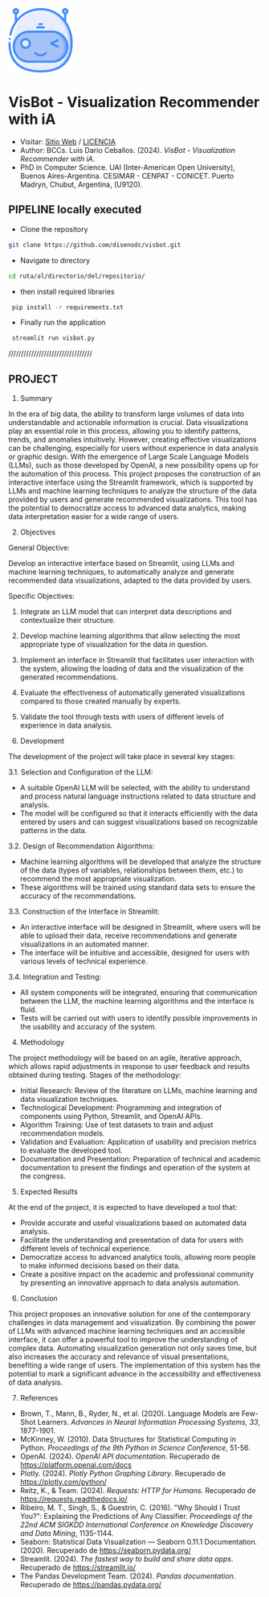 ![Logo visbot](https://raw.githubusercontent.com/disenodc/visbot/main/bot_1.png)
# VisBot - Visualization Recommender with iA

- Visitar: [Sitio Web](https://visbot.streamlit.app/) / [LICENCIA](https://github.com/disenodc/visbot/blob/main/LICENSE)
- Author: BCCs. Luis Dario Ceballos. (2024). *VisBot - Visualization Recommender with iA*. 
- PhD in Computer Science. UAI (Inter-American Open University), Buenos Aires-Argentina.
   CESIMAR - CENPAT - CONICET. Puerto Madryn, Chubut, Argentina, (U9120).


## PIPELINE locally executed

- Clone the repository

```bash
git clone https://github.com/disenodc/visbot.git
```
- Navigate to directory

```bash
cd ruta/al/directorio/del/repositorio/
```

- then install required libraries

```bash
 pip install -r requirements.txt
```
- Finally run the application

```bash
 streamlit run visbot.py
```

/////////////////////////////////
## PROJECT


1. Summary

In the era of big data, the ability to transform large volumes of data into understandable and actionable information is crucial. Data visualizations play an essential role in this process, allowing you to identify patterns, trends, and anomalies intuitively. However, creating effective visualizations can be challenging, especially for users without experience in data analysis or graphic design. With the emergence of Large Scale Language Models (LLMs), such as those developed by OpenAI, a new possibility opens up for the automation of this process. This project proposes the construction of an interactive interface using the Streamlit framework, which is supported by LLMs and machine learning techniques to analyze the structure of the data provided by users and generate recommended visualizations. This tool has the potential to democratize access to advanced data analytics, making data interpretation easier for a wide range of users.

 2. Objectives

General Objective:

Develop an interactive interface based on Streamlit, using LLMs and machine learning techniques, to automatically analyze and generate recommended data visualizations, adapted to the data provided by users.

Specific Objectives:

   1. Integrate an LLM model that can interpret data descriptions and contextualize their structure.
   2. Develop machine learning algorithms that allow selecting the most appropriate type of visualization for the data in question.
   3. Implement an interface in Streamlit that facilitates user interaction with the system, allowing the loading of data and the visualization of the generated recommendations.
   4. Evaluate the effectiveness of automatically generated visualizations compared to those created manually by experts.
   5. Validate the tool through tests with users of different levels of experience in data analysis.


3. Development

The development of the project will take place in several key stages:

3.1. Selection and Configuration of the LLM:
   - A suitable OpenAI LLM will be selected, with the ability to understand and process natural language instructions related to data structure and analysis.
   - The model will be configured so that it interacts efficiently with the data entered by users and can suggest visualizations based on recognizable patterns in the data.

3.2. Design of Recommendation Algorithms:
   - Machine learning algorithms will be developed that analyze the structure of the data (types of variables, relationships between them, etc.) to recommend the most appropriate visualization.
   - These algorithms will be trained using standard data sets to ensure the accuracy of the recommendations.

3.3. Construction of the Interface in Streamlit:
   - An interactive interface will be designed in Streamlit, where users will be able to upload their data, receive recommendations and generate visualizations in an automated manner.
   - The interface will be intuitive and accessible, designed for users with various levels of technical experience.

3.4. Integration and Testing:
   - All system components will be integrated, ensuring that communication between the LLM, the machine learning algorithms and the interface is fluid.
   - Tests will be carried out with users to identify possible improvements in the usability and accuracy of the system.

 4. Methodology

The project methodology will be based on an agile, iterative approach, which allows rapid adjustments in response to user feedback and results obtained during testing. Stages of the methodology:

- Initial Research: Review of the literature on LLMs, machine learning and data visualization techniques.
- Technological Development: Programming and integration of components using Python, Streamlit, and OpenAI APIs.
- Algorithm Training: Use of test datasets to train and adjust recommendation models.
- Validation and Evaluation: Application of usability and precision metrics to evaluate the developed tool.
- Documentation and Presentation: Preparation of technical and academic documentation to present the findings and operation of the system at the congress.

 5. Expected Results

At the end of the project, it is expected to have developed a tool that:

- Provide accurate and useful visualizations based on automated data analysis.
- Facilitate the understanding and presentation of data for users with different levels of technical experience.
- Democratize access to advanced analytics tools, allowing more people to make informed decisions based on their data.
- Create a positive impact on the academic and professional community by presenting an innovative approach to data analysis automation.


 6. Conclusion

This project proposes an innovative solution for one of the contemporary challenges in data management and visualization. By combining the power of LLMs with advanced machine learning techniques and an accessible interface, it can offer a powerful tool to improve the understanding of complex data. Automating visualization generation not only saves time, but also increases the accuracy and relevance of visual presentations, benefiting a wide range of users. The implementation of this system has the potential to mark a significant advance in the accessibility and effectiveness of data analysis.

 7. References

 - Brown, T., Mann, B., Ryder, N., et al. (2020). Language Models are Few-Shot Learners. *Advances in Neural Information Processing Systems, 33*, 1877-1901.
- McKinney, W. (2010). Data Structures for Statistical Computing in Python. *Proceedings of the 9th Python in Science Conference*, 51-56.
- OpenAI. (2024). *OpenAI API documentation*. Recuperado de https://platform.openai.com/docs
- Plotly. (2024). *Plotly Python Graphing Library*. Recuperado de https://plotly.com/python/
- Reitz, K., & Team. (2024). *Requests: HTTP for Humans*. Recuperado de https://requests.readthedocs.io/
- Ribeiro, M. T., Singh, S., & Guestrin, C. (2016). "Why Should I Trust You?": Explaining the Predictions of Any Classifier. *Proceedings of the 22nd ACM SIGKDD International Conference on Knowledge Discovery and Data Mining*, 1135-1144.
- Seaborn: Statistical Data Visualization — Seaborn 0.11.1 Documentation. (2020). Recuperado de https://seaborn.pydata.org/
- Streamlit. (2024). *The fastest way to build and share data apps*. Recuperado de https://streamlit.io/
- The Pandas Development Team. (2024). *Pandas documentation*. Recuperado de https://pandas.pydata.org/

